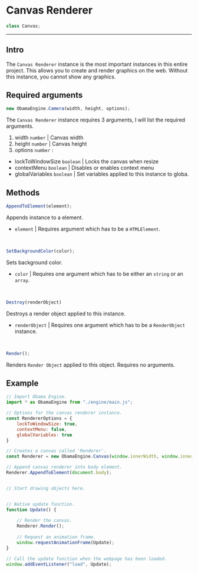 # Canvas Renderer
```javascript
class Canvas; 
```
- - -
## Intro
The ``Canvas Renderer`` instance is the most important instances in this entire project. This allows you to create and render graphics on the web. Without this instance, you cannot show any graphics.

## Required arguments
```javascript
new ObamaEngine.Camera(width, height, options);
```
The ``Canvas Renderer`` instance requires 3 arguments, I will list the required arguments.
1. width ``number`` | Canvas width
2. height ``number`` | Canvas height
3. options ``number`` :
  - lockToWindowSize ``boolean`` | Locks the canvas when resize
  - contextMenu ``boolean`` | Disables or enables context menu
  - globalVariables ``boolean`` | Set variables applied to this instance to globa.

## Methods

```javascript
AppendToElement(element);
```
Appends instance to a element.
- ``element`` | Requires argument which has to be a ``HTMLElement``.

<br>

```javascript
SetBackgroundColor(color);
```
Sets background color.
- ``color`` | Requires one argument which has to be either an ``string`` or an ``array``.

<br>

```javascript
Destroy(renderObject)
```
Destroys a render object applied to this instance.
- ``renderObject`` | Requires one argument which has to be a ``RenderObject`` instance.

<br>

```javascript
Render();
```
Renders ``Render Object`` applied to this object. Requires no arguments.

## Example
```javascript
// Import Obama Engine.
import * as ObamaEngine from "./engine/main.js";

// Options for the canvas renderer instance.
const RendererOptions = {
    lockToWindowSize: true,
    contextMenu: false,
    globalVariables: true
}

// Creates a canvas called 'Renderer'.
const Renderer = new ObamaEngine.Canvas(window.innerWidth, window.innerHeight, RendererOptions);

// Append canvas renderer into body element.
Renderer.AppendToElement(document.body);


// Start drawing objects here.


// Native update function.
function Update() {
	
	// Render the canvas.
	Renderer.Render();
	
	// Request an animation frame.
	window.requestAnimationFrame(Update);
}

// Call the update function when the webpage has been loaded.
window.addEventListener("load", Update);
```
